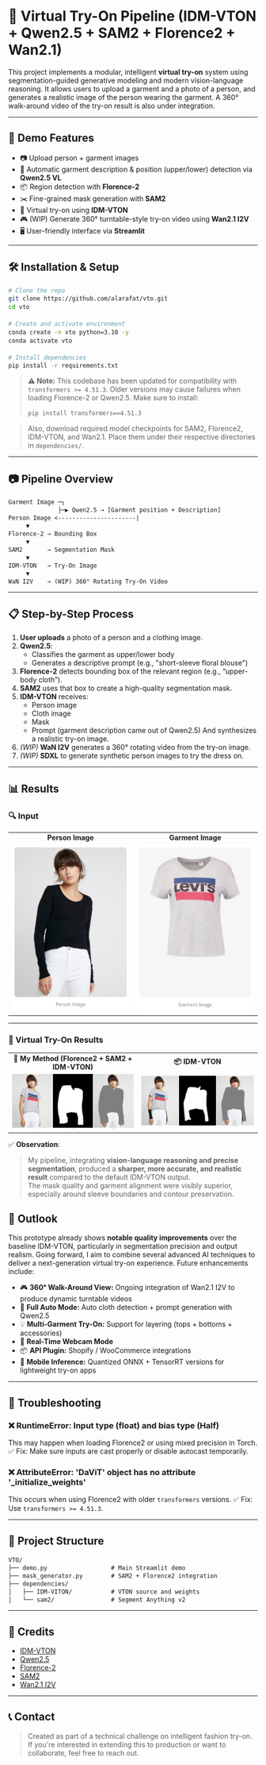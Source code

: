 # 👕 Virtual Try-On Pipeline (IDM-VTON + Qwen2.5 + SAM2 + Florence2 + Wan2.1)

This project implements a modular, intelligent **virtual try-on** system using segmentation-guided generative modeling and modern vision-language reasoning. It allows users to upload a garment and a photo of a person, and generates a realistic image of the person wearing the garment. A 360° walk-around video of the try-on result is also under integration.

---

## 🚀 Demo Features

* 📷 Upload person + garment images
* 🧠 Automatic garment description & position (upper/lower) detection via **Qwen2.5 VL**
* 📦 Region detection with **Florence-2**
* ✂️ Fine-grained mask generation with **SAM2**
* 🎨 Virtual try-on using **IDM-VTON**
* 🎮️ (WIP) Generate 360° turntable-style try-on video using **Wan2.1 I2V**
* 🖥️ User-friendly interface via **Streamlit**

---

## 🛠️ Installation & Setup

```bash
# Clone the repo
git clone https://github.com/alarafat/vto.git
cd vto

# Create and activate environment
conda create -n vto python=3.10 -y
conda activate vto

# Install dependencies
pip install -r requirements.txt

```

> **⚠️ Note:**
> This codebase has been updated for compatibility with `transformers >= 4.51.3`.
> Older versions may cause failures when loading Florence-2 or Qwen2.5.
> Make sure to install:
>
> ```bash
> pip install transformers==4.51.3
> ```

> Also, download required model checkpoints for SAM2, Florence2, IDM-VTON, and Wan2.1. Place them under their respective directories in `dependencies/`.

---

## 📷 Pipeline Overview

```
Garment Image ─┐
              ├─▶ Qwen2.5 → [Garment position + Description]
Person Image <----------------------|
     ▼
Florence-2 → Bounding Box
     ▼
SAM2       → Segmentation Mask
     ▼
IDM-VTON   → Try-On Image
     ▼
WaN I2V    → (WIP) 360° Rotating Try-On Video
```

---

## 📋 Step-by-Step Process

1. **User uploads** a photo of a person and a clothing image.
2. **Qwen2.5**:
   * Classifies the garment as upper/lower body
   * Generates a descriptive prompt (e.g., "short-sleeve floral blouse")
3. **Florence-2** detects bounding box of the relevant region (e.g., “upper-body cloth”).
4. **SAM2** uses that box to create a high-quality segmentation mask.
5. **IDM-VTON** receives:
   * Person image
   * Cloth image
   * Mask
   * Prompt (garment description came out of Qwen2.5)
     And synthesizes a realistic try-on image.
6. *(WIP)* **WaN I2V** generates a 360° rotating video from the try-on image.
7. *(WIP)* **SDXL** to generate synthetic person images to try the dress on. 
---

## 📊 Results

### 🔍 Input
<table>
  <tr>
    <td align="center"><strong>Person Image</strong></td>
    <td align="center"><strong>Garment Image</strong></td>
  </tr>
  <tr>
    <td><img src="git_images/person_image.png" width="250"/></td>
    <td><img src="git_images/garment_image.png" width="250"/></td>
  </tr>
</table>

---

### 🎯 Virtual Try-On Results

<table>
  <tr>
    <td align="center"><strong>🔬 My Method (Florence2 + SAM2 + IDM-VTON)</strong></td>
    <td align="center"><strong>📦 IDM-VTON</strong></td>
  </tr>
  <tr>
    <td><img src="git_images/my_result.png" width="450"/></td>
    <td><img src="git_images/idm_vton_result.png" width="450"/></td>
  </tr>
</table>


✅ **Observation**:  
> My pipeline, integrating **vision-language reasoning and precise segmentation**, produced a **sharper, more accurate, and realistic result** compared to the default IDM-VTON output.  
> The mask quality and garment alignment were visibly superior, especially around sleeve boundaries and contour preservation.


## 🔮 Outlook
This prototype already shows **notable quality improvements** over the baseline IDM-VTON, particularly in segmentation precision and output realism. Going forward, I aim to
combine several advanced AI techniques to deliver a next-generation virtual try-on experience. Future enhancements include:

* 🎮️ **360° Walk-Around View:** Ongoing integration of Wan2.1 I2V to produce dynamic turntable videos
* 🧠 **Full Auto Mode:** Auto cloth detection + prompt generation with Qwen2.5
* 💡 **Multi-Garment Try-On:** Support for layering (tops + bottoms + accessories)
* 📸 **Real-Time Webcam Mode**
* 📦 **API Plugin:** Shopify / WooCommerce integrations
* 📱 **Mobile Inference:** Quantized ONNX + TensorRT versions for lightweight try-on apps

---

## 🧰 Troubleshooting

### ❌ RuntimeError: Input type (float) and bias type (Half)

This may happen when loading Florence2 or using mixed precision in Torch.
✅ Fix: Make sure inputs are cast properly or disable autocast temporarily.

### ❌ AttributeError: 'DaViT' object has no attribute '\_initialize\_weights'

This occurs when using Florence2 with older `transformers` versions.
✅ Fix: Use `transformers >= 4.51.3`.

---

## 📁 Project Structure

```
VTO/
├── demo.py                  # Main Streamlit demo
├── mask_generator.py        # SAM2 + Florence2 integration
├── dependencies/
│   ├── IDM-VITON/           # VTON source and weights
│   └── sam2/                # Segment Anything v2
```

---

## 🧠 Credits

* [IDM-VTON](https://github.com/yisol/IDM-VTON)
* [Qwen2.5](https://huggingface.co/Qwen)
* [Florence-2](https://huggingface.co/microsoft/Florence-2)
* [SAM2](https://github.com/facebookresearch/sam2)
* [Wan2.1 I2V](https://github.com/Wan-Video/Wan2.1)

---

## 📞 Contact

> Created as part of a technical challenge on intelligent fashion try-on.
> If you're interested in extending this to production or want to collaborate, feel free to reach out.
